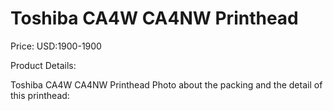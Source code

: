 # Toshiba CA4W CA4NW Printhead

Price: USD:1900-1900

Product Details:

Toshiba CA4W CA4NW Printhead
Photo about the packing and the detail of this printhead: